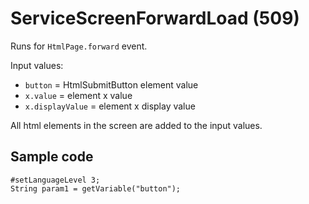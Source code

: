 # ServiceScreenForwardLoad (509)

Runs for `HtmlPage.forward` event.

Input values:

* `button` = HtmlSubmitButton element value
* `x.value` = element x value
* `x.displayValue` = element x display value

All html elements in the screen are added to the input values.


## Sample code

```crmscript
#setLanguageLevel 3;
String param1 = getVariable("button");
```
